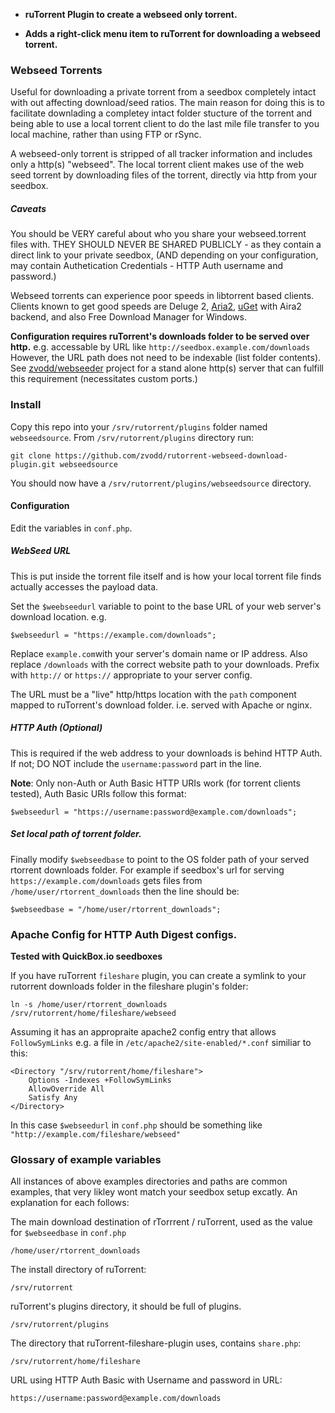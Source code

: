 * __ruTorrent Plugin to create a webseed only torrent.__

* __Adds a right-click menu item to ruTorrent for downloading a webseed torrent.__

### Webseed Torrents

Useful for downloading a private torrent from a seedbox completely intact with out affecting download/seed ratios.
The main reason for doing this is to facilitate downlading a completey intact folder stucture of the torrent and being able to use a local torrent client to do the last mile file transfer to you local machine, rather than using FTP or rSync.

A webseed-only torrent is stripped of all tracker information and includes only a http(s) "webseed".
The local torrent client makes use of the web seed torrent by downloading files of the torrent, directly via http from your seedbox.

##### Caveats 

You should be VERY careful about who you share your webseed.torrent files with.
THEY SHOULD NEVER BE SHARED PUBLICLY - as they contain a direct link to your private seedbox, (AND depending on your configuration, may contain Authetication Credentials - HTTP Auth username and password.)

Webseed torrents can experience poor speeds in libtorrent based clients.
Clients known to get good speeds are Deluge 2, [Aria2](https://aria2.github.io/), [uGet](http://ugetdm.com) with Aira2 backend, and also Free Download Manager for Windows.

**Configuration requires ruTorrent's downloads folder to be served over http.**  e.g. accessable by URL like `http://seedbox.example.com/downloads`
However, the URL path does not need to be indexable (list folder contents). See [zvodd/webseeder](https://github.com/zvodd/webseeder) project for a stand alone http(s) server that can fulfill this requirement (necessitates custom ports.)

### Install

Copy this repo into your `/srv/rutorrent/plugins` folder named `webseedsource`.
From `/srv/rutorrent/plugins` directory run:
```
git clone https://github.com/zvodd/rutorrent-webseed-download-plugin.git webseedsource
``` 
You should now have a `/srv/rutorrent/plugins/webseedsource` directory.

#### Configuration

Edit the variables in `conf.php`.

##### WebSeed URL

This is put inside the torrent file itself and is how your local torrent file finds actually accesses the payload data.

Set the `$weebseedurl` variable to point to the base URL of your web server's download location. e.g.

```
$webseedurl = "https://example.com/downloads";
```

Replace `example.com`with your server's domain name or IP address.
Also replace `/downloads` with the correct website path to your downloads.
Prefix with `http://` or `https://` appropriate to your server config.

The URL must be a "live" http/https location with the `path` component mapped to ruTorrent's download folder. i.e. served with Apache or nginx.

##### HTTP Auth (Optional)

This is required if the web address to your downloads is behind HTTP Auth. If not; DO NOT include the `username:password` part in the line.

**Note**:  Only non-Auth or Auth Basic HTTP URIs work (for torrent clients tested), Auth Basic URIs follow this format:

```
$webseedurl = "https://username:password@example.com/downloads";
```

#####  Set local path of torrent folder.

Finally modify `$webseedbase` to point to the OS folder path of your served rtorrent downloads folder.
For example if seedbox's url for serving `https://example.com/downloads` gets files from `/home/user/rtorrent_downloads` then the line should be:

```
$webseedbase = "/home/user/rtorrent_downloads";
```


### Apache Config for HTTP Auth Digest configs.

**Tested with QuickBox.io seedboxes**

If you have ruTorrent `fileshare` plugin, you can create a symlink to your rutorrent downloads folder in the fileshare plugin's folder: 
```
ln -s /home/user/rtorrent_downloads /srv/rutorrent/home/fileshare/webseed
```

Assuming it has an appropraite apache2 config entry that allows `FollowSymLinks` e.g. a file in `/etc/apache2/site-enabled/*.conf` similiar to this:

```
<Directory "/srv/rutorrent/home/fileshare">
    Options -Indexes +FollowSymLinks
    AllowOverride All
    Satisfy Any
</Directory>
```

In this case `$webseedurl` in `conf.php` should be something like `"http://example.com/fileshare/webseed"`


### Glossary of example variables 

All instances of above examples directories and paths are common examples, that very likley wont match your seedbox setup excatly. An explanation for each follows:

The main download destination of rTorrrent / ruTorrent, used as the value for `$webseedbase` in `conf.php`
```
/home/user/rtorrent_downloads
```

The install directory of ruTorrent:
```
/srv/rutorrent
``` 

ruTorrent's plugins directory, it should be full of plugins.
```
/srv/rutorrent/plugins
```

The directory that ruTorrent-fileshare-plugin uses, contains `share.php`:
```
/srv/rutorrent/home/fileshare
```

URL using HTTP Auth Basic with Username and password in URL:
```
https://username:password@example.com/downloads
```
